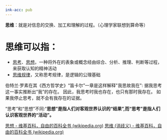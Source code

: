 ```yaml
---
ink-acc: pub
---
```


**思维**：就是对信息的交换、加工和理解的过程。（心理学家联想到算命等）

# 思维可以指：

-   [思考](https://zh.wikipedia.org/wiki/%E6%80%9D%E8%80%83 "思考")、[思想](https://zh.wikipedia.org/wiki/%E6%80%9D%E6%83%B3 "思想")，一种将外在的表象或概念经由综合、分析、推理、判断等过程，来获取认知的精神活动
-   [思维规律](https://zh.wikipedia.org/wiki/%E6%80%9D%E7%BB%B4%E8%A7%84%E5%BE%8B "思维规律")，又称思考规律，是逻辑的公理基础



伯特兰·罗素在其《西方哲学史》“笛卡尔”一章是这样解释"我思故我在": 据我思考这一事实推断出“我”的存在。 因此，我思考时我也存在，也只有那时我存在。 如果我停止思考，就不会有我存在的证据。


“思考”和“思想”不同:“**思想”是指人们对客观世界认识的“结果”,而“思考”是指人们认识客观世界的“活动”。**

[思想 - 维基百科，自由的百科全书 (wikipedia.org)](https://zh.wikipedia.org/wiki/%E6%80%9D%E6%83%B3)
[思维 (消歧义) - 维基百科，自由的百科全书 (wikipedia.org)](https://zh.wikipedia.org/wiki/%E6%80%9D%E7%B6%AD_(%E6%B6%88%E6%AD%A7%E7%BE%A9))

